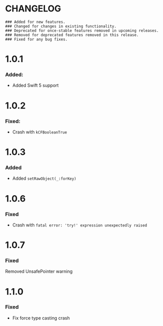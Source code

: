 # CHANGELOG

```
### Added for new features.
### Changed for changes in existing functionality.
### Deprecated for once-stable features removed in upcoming releases.
### Removed for deprecated features removed in this release.
### Fixed for any bug fixes.
```

# 1.0.1
### Added:
- Added Swift 5 support

# 1.0.2
### Fixed:
- Crash with `kCFBooleanTrue`

# 1.0.3
### Added
- Added `setRawObject(_:forKey)`

# 1.0.6
### Fixed
- Crash with `fatal error: 'try!' expression unexpectedly raised`

# 1.0.7
### Fixed
Removed UnsafePointer warning

# 1.1.0
### Fixed
- Fix force type casting crash
